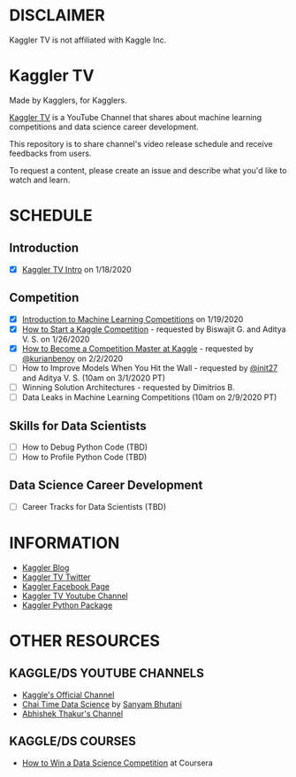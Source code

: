 # DISCLAIMER
Kaggler TV is not affiliated with Kaggle Inc.

# Kaggler TV
Made by Kagglers, for Kagglers.

[Kaggler TV](https://www.youtube.com/channel/UCI8Y-po83Y4LLnIdAe_cmNA/) is a YouTube Channel that shares about machine learning competitions and data science career development.

This repository is to share channel's video release schedule and receive feedbacks from users.

To request a content, please create an issue and describe what you'd like to watch and learn.

# SCHEDULE

## Introduction
- [x] [Kaggler TV Intro](https://www.youtube.com/playlist?list=PLFXBBYbamrKk7eo3fzeKnV_RQqx9bYYx5) on 1/18/2020

## Competition
- [x] [Introduction to Machine Learning Competitions](https://youtu.be/at9NHytskzc) on 1/19/2020
- [x] [How to Start a Kaggle Competition](https://youtu.be/WOsXjjSuefU) - requested by Biswajit G. and Aditya V. S. on 1/26/2020
- [x] [How to Become a Competition Master at Kaggle](https://youtu.be/G2ZeYWRruKc) - requested by [@kurianbenoy](https://github.com/kurianbenoy) on 2/2/2020
- [ ] How to Improve Models When You Hit the Wall - requested by [@init27](https://github.com/init27) and Aditya V. S. (10am on 3/1/2020 PT)
- [ ] Winning Solution Architectures - requested by Dimitrios B.
- [ ] Data Leaks in Machine Learning Competitions (10am on 2/9/2020 PT)

## Skills for Data Scientists
- [ ] How to Debug Python Code (TBD)
- [ ] How to Profile Python Code (TBD)

## Data Science Career Development
- [ ] Career Tracks for Data Scientists (TBD)

# INFORMATION
* [Kaggler Blog](https://kaggler.com)
* [Kaggler TV Twitter](https://twitter.com/kagglertv)
* [Kaggler Facebook Page](https://www.facebook.com/Kaggler/)
* [Kaggler TV Youtube Channel](https://www.youtube.com/channel/UCI8Y-po83Y4LLnIdAe_cmNA/)
* [Kaggler Python Package](https://github.com/jeongyoonlee/Kaggler)

# OTHER RESOURCES

## KAGGLE/DS YOUTUBE CHANNELS
* [Kaggle's Official Channel](https://www.youtube.com/channel/UCSNeZleDn9c74yQc-EKnVTA)
* [Chai Time Data Science](https://www.youtube.com/channel/UCRjtBP-o5FbgRzX2BHQEFtQ) by [Sanyam Bhutani](https://www.kaggle.com/init27)
* [Abhishek Thakur's Channel](https://www.youtube.com/channel/UCBPRJjIWfyNG4X-CRbnv78A)

## KAGGLE/DS COURSES
* [How to Win a Data Science Competition](https://coursera.org/learn/competitive-data-science) at Coursera
